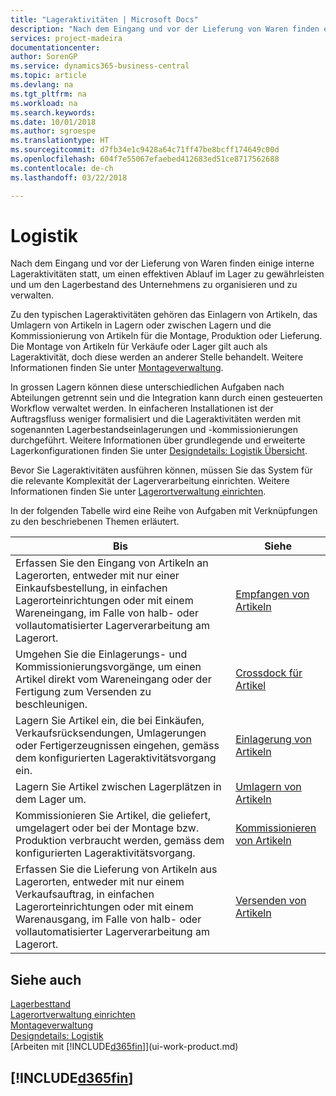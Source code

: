 ```yaml
---
title: "Lageraktivitäten | Microsoft Docs"
description: "Nach dem Eingang und vor der Lieferung von Waren finden einige interne Lageraktivitäten statt, um einen effektiven Ablauf im Lager zu gewährleisten und um den Lagerbestand des Unternehmens zu organisieren und zu verwalten."
services: project-madeira
documentationcenter: 
author: SorenGP
ms.service: dynamics365-business-central
ms.topic: article
ms.devlang: na
ms.tgt_pltfrm: na
ms.workload: na
ms.search.keywords: 
ms.date: 10/01/2018
ms.author: sgroespe
ms.translationtype: HT
ms.sourcegitcommit: d7fb34e1c9428a64c71ff47be8bcff174649c00d
ms.openlocfilehash: 604f7e55067efaebed412683ed51ce8717562688
ms.contentlocale: de-ch
ms.lasthandoff: 03/22/2018

---
```

# <a name="warehouse-management"></a>Logistik
Nach dem Eingang und vor der Lieferung von Waren finden einige interne Lageraktivitäten statt, um einen effektiven Ablauf im Lager zu gewährleisten und um den Lagerbestand des Unternehmens zu organisieren und zu verwalten.

Zu den typischen Lageraktivitäten gehören das Einlagern von Artikeln, das Umlagern von Artikeln in Lagern oder zwischen Lagern und die Kommissionierung von Artikeln für die Montage, Produktion oder Lieferung. Die Montage von Artikeln für Verkäufe oder Lager gilt auch als Lageraktivität, doch diese werden an anderer Stelle behandelt. Weitere Informationen finden Sie unter [Montageverwaltung](assembly-assemble-items.md).  

In grossen Lagern können diese unterschiedlichen Aufgaben nach Abteilungen getrennt sein und die Integration kann durch einen gesteuerten Workflow verwaltet werden. In einfacheren Installationen ist der Auftragsfluss weniger formalisiert und die Lageraktivitäten werden mit sogenannten Lagerbestandseinlagerungen und -kommissionierungen durchgeführt. Weitere Informationen über grundlegende und erweiterte Lagerkonfigurationen finden Sie unter [Designdetails: Logistik Übersicht](design-details-warehouse-overview.md).

Bevor Sie Lageraktivitäten ausführen können, müssen Sie das System für die relevante Komplexität der Lagerverarbeitung einrichten. Weitere Informationen finden Sie unter [Lagerortverwaltung einrichten](warehouse-setup-warehouse.md).

 In der folgenden Tabelle wird eine Reihe von Aufgaben mit Verknüpfungen zu den beschriebenen Themen erläutert.   

|**Bis**|**Siehe**|  
|------------|-------------|  
|Erfassen Sie den Eingang von Artikeln an Lagerorten, entweder mit nur einer Einkaufsbestellung, in einfachen Lagerorteinrichtungen oder mit einem Wareneingang, im Falle von halb- oder vollautomatisierter Lagerverarbeitung am Lagerort.|[Empfangen von Artikeln](warehouse-how-receive-items.md)|
|Umgehen Sie die Einlagerungs- und Kommissionierungsvorgänge, um einen Artikel direkt vom Wareneingang oder der Fertigung zum Versenden zu beschleunigen.|[Crossdock für Artikel](warehouse-how-to-cross-dock-items.md)|    
|Lagern Sie Artikel ein, die bei Einkäufen, Verkaufsrücksendungen, Umlagerungen oder Fertigerzeugnissen eingehen, gemäss dem konfigurierten Lageraktivitätsvorgang ein.|[Einlagerung von Artikeln](warehouse-put-away-items.md)|
|Lagern Sie Artikel zwischen Lagerplätzen in dem Lager um.|[Umlagern von Artikeln](warehouse-move-items.md)|
|Kommissionieren Sie Artikel, die geliefert, umgelagert oder bei der Montage bzw. Produktion verbraucht werden, gemäss dem konfigurierten Lageraktivitätsvorgang.|[Kommissionieren von Artikeln](warehouse-pick-items.md)|
|Erfassen Sie die Lieferung von Artikeln aus Lagerorten, entweder mit nur einem Verkaufsauftrag, in einfachen Lagerorteinrichtungen oder mit einem Warenausgang, im Falle von halb- oder vollautomatisierter Lagerverarbeitung am Lagerort.|[Versenden von Artikeln](warehouse-how-ship-items.md)|  

## <a name="see-also"></a>Siehe auch  
[Lagerbesttand](inventory-manage-inventory.md)  
[Lagerortverwaltung einrichten](warehouse-setup-warehouse.md)     
[Montageverwaltung](assembly-assemble-items.md)    
[Designdetails: Logistik](design-details-warehouse-management.md)  
[Arbeiten mit [!INCLUDE[d365fin](includes/d365fin_md.md)]](ui-work-product.md)  

## [!INCLUDE[d365fin](includes/free_trial_md.md)]  
 

